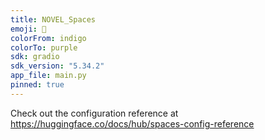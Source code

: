 ```yaml
---
title: NOVEL_Spaces
emoji: 📕
colorFrom: indigo
colorTo: purple
sdk: gradio
sdk_version: "5.34.2"
app_file: main.py
pinned: true
---
```


Check out the configuration reference at https://huggingface.co/docs/hub/spaces-config-reference
